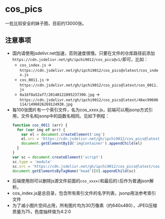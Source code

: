 # cos_pics
一批比较安全的妹子图，目前约13000张。

## 注意事项
* 国内请使用jsdelivr.net加速，否则速度很慢。只要在文件的仓库路径前添加`https://cdn.jsdelivr.net/gh/ipchi9012/cos_pics@v1/`即可，比如：
  * `cos_index.js` -> `https://cdn.jsdelivr.net/gh/ipchi9012/cos_pics@vlatest/cos_index.js`
  * `cos_0011.js` -> `https://cdn.jsdelivr.net/gh/ipchi9012/cos_pics@latest/cos_0011.js`
  * `0a16f8a52af7/20140122095237390.jpg` -> `https://cdn.jsdelivr.net/gh/ipchi9012/cos_pics@latest/46ec99606114/1496026269124938.jpg`
* 每100张图片有一个索引文件，名为cos_xxxx.js，前端可以用jsonp方式引用，文件名和jsonp中的函数名相同。见如下例程：
  ```js
  function cos_0011 (arr) {
    for (var img of arr) {
      var el = document.createElement('img')
      el.src = 'https://cdn.jsdelivr.net/gh/ipchi9012/cos_pics@latest/' + img.path
      document.getElementById('imgContainer').appendChild(el)
    }
  }
  var sc = document.createElement('script')
  sc.type = 'module'
  sc.src = 'https://cdn.jsdelivr.net/gh/ipchi9012/cos_pics@latest/cos_0011.js'
  document.getElementsByTagName('head')[0].appendChild(sc)
  ```
* 后端使用则可以删除js源文件前面的`cos_xxxx(`和最后的`)`后作为普通json解析。
* cos_index.js是总目录，包含所有索引文件的名字列表，jsonp用法参考索引文件
* 为了减小图片空间占用，所有图片均为30万像素（约640x480），JPEG压缩质量为75，色度抽样值为4:2:0
